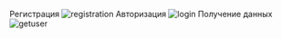 Регистрация
![registration](https://github.com/user-attachments/assets/9603fe52-73d0-405d-97f8-014227f2b13b)
Авторизация
![login](https://github.com/user-attachments/assets/3efe9623-5a51-4a29-bd4c-fe29f0a717da)
Получение данных
![getuser](https://github.com/user-attachments/assets/0b0b38b2-c135-4137-8e62-2cfeb676c7e6)
